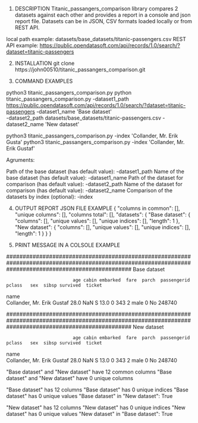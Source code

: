1) DESCRIPTION
Titanic_passangers_comparison library compares 2 datasets against each other and provides a report in a console
and json report file. Datasets can be in JSON, CSV formats loaded locally or from REST API.

local path example: datasets/base_datasets/titanic-passengers.csv
REST API example: https://public.opendatasoft.com/api/records/1.0/search/?dataset=titanic-passengers

2) INSTALLATION
git clone https://john00510/titanic_passangers_comparison.git

3) COMMAND EXAMPLES

python3 titanic_passangers_comparison.py
python titanic_passangers_comparison.py -dataset1_path https://public.opendatasoft.com/api/records/1.0/search/?dataset=titanic-passengers -dataset1_name 'Base dataset'\
  -dataset2_path datasets/base_datasets/titanic-passengers.csv -dataset2_name 'New dataset'

python3 titanic_passangers_comparison.py -index 'Collander, Mr. Erik Gusta'
python3 titanic_passangers_comparison.py -index 'Collander, Mr. Erik Gustaf'

Agruments: 

Path of the base dataset (has default value): -dataset1_path
Name of the base dataset (has default value): -dataset1_name
Path of the dataset for comparison (has default value): -dataset2_path
Name of the dataset for comparison (has default value): -dataset2_name
Comparison of the datasets by index (optional): -index

4) OUTPUT REPORT JSON FILE EXAMPLE
{
  "columns in common": [],
  "unique columns": [],
  "columns total": [],
  "datasets": {
    "Base dataset": {
      "columns": [],
      "unique values": [],
      "unique indices": [],
      "length": 1
    },
    "New dataset": {
      "columns": [],
      "unique values": [],
      "unique indices": [],
      "length": 1
    }
  }
}

5) PRINT MESSAGE IN A COLSOLE EXAMPLE

######################################################################################################################################################
Base dataset 

                             age cabin embarked  fare  parch  passengerid  pclass   sex  sibsp survived  ticket
name                                                                                                           
Collander, Mr. Erik Gustaf  28.0   NaN        S  13.0      0          343       2  male      0       No  248740 

######################################################################################################################################################
New dataset 

                             age cabin embarked  fare  parch  passengerid  pclass   sex  sibsp survived  ticket
name                                                                                                           
Collander, Mr. Erik Gustaf  28.0   NaN        S  13.0      0          343       2  male      0       No  248740 

"Base dataset" and "New dataset" have 12 common columns
"Base dataset" and "New dataset" have 0 unique columns

"Base dataset" has 12 columns
"Base dataset" has 0 unique indices
"Base dataset" has 0 unique values
"Base dataset" in "New dataset": True

"New dataset" has 12 columns
"New dataset" has 0 unique indices
"New dataset" has 0 unique values
"New dataset" in "Base dataset": True
